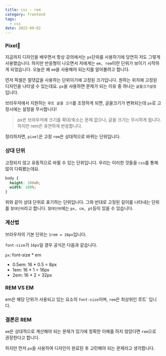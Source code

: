 ```yaml
---
title: css - rem
category: frontend
tags:
  - css
date: 2022-09-02
---
```


### Pixel🤣

지금까지 디자인을 배우면서 항상 강의에서는 `px`단위를 사용하기에 당연히 저도 그렇게 사용했습니다. 하지만 반응형이 나오면서 저에게는 `em, rem`이란 단위가 보이기 시작하게 되었습니다. 오늘은 왜 `em`을 사용해야 되는지를 알아볼려고 합니다.

먼저 픽셀은 절댓값을 사용하는 단위이기에 고정된 크기입니다. 원하는 위치에 고정된 디자인을 나타낼 수 있는데요. `px`을 사용하면 문제가 되는 이유 중 하나는 `글꼴크기설정` 입니다.

브라우저에서 지원하는 `루트 글꼴 크기`를 조정하게 되면, 글꼴크기가 변화되는데 `px`로 고정시에는 설정을 무시합니다!

> px은 브라우저에 크기를 확대/축소는 문제 없으나, 글꼴 크기는 무시하게 됩니다. 하지만 rem은 유연하게 반응합니다.

정리하자면, `pixel`은 고정 `rem`은 상대적으로 바뀌는 단위입니다.

### 상대 단위

고정되지 않고 유동적으로 바뀔 수 있는 단위입니다. 우리는 이러한 것들을 `css`를 통해 많이 다뤄봤는데요.

```css
body {
  height: 100vh;
  width: 100%;
}
```

위와 같이 상대 단위로 표기하는 단위입니다. 그와 반대로 고정된 길이를 나타내는 단위를 `절대단위`라고 합니다. `절대단위`에는 `px, cm, pt`등이 있을 수 있습니다.

### 계산법

브라우저의 기본 단위는 `1rem = 16px`입니다.

`font-size`가 `16px`일 경우 공식은 다음과 같습니다.

`px`: font-size \* em

- 0.5em: 16 \* 0.5 = 8px
- 1em: 16 \* 1 = 16px
- 2em: 16 \* 2 = 32px

### REM VS EM

em은 해당 단위가 사용되고 있는 요소의 `font-size`이며, `rem`은 최상위인 루트`<html> 입니다.

### 결론은 REM

`em`은 상대적으로 계산해야 되는 문제가 있기에 정확한 이해를 하지 않았다면 `rem`으로 권장한다고 합니다.

하지만 먼저 `px`을 사용하여 디자인이 완료된 후 고민해야 되는 문제라고 생각합니다.
